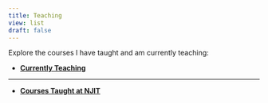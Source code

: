 ```yaml
---
title: Teaching
view: list
draft: false
---
```


Explore the courses I have taught and am currently teaching:

- [**Currently Teaching**](/teaching/ramapo/)

---

- [**Courses Taught at NJIT**](/teaching/njit/)

